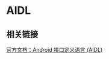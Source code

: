 # AIDL

## 相关链接

[官方文档：Android 接口定义语言 \(AIDL\)](https://developer.android.com/guide/components/aidl?hl=zh-cn)

